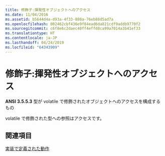 ```yaml
---
title: 修飾子:揮発性オブジェクトへのアクセス
ms.date: 11/04/2016
ms.assetid: b5644d4a-d93a-4f33-880a-76eb88d5ad7a
ms.openlocfilehash: 002462cbf436e9f84ead6da821cdf9addb9770f2
ms.sourcegitcommit: c6f8e6c2daec40ff4effd8ca99a7014a3b41ef33
ms.translationtype: HT
ms.contentlocale: ja-JP
ms.lasthandoff: 04/24/2019
ms.locfileid: "64343909"
---
```

# <a name="qualifiers-access-to-volatile-objects"></a>修飾子:揮発性オブジェクトへのアクセス

**ANSI 3.5.5.3** 型が volatile で修飾されたオブジェクトへのアクセスを構成するもの

volatile で修飾された型への参照はアクセスです。

## <a name="see-also"></a>関連項目

[実装で定義された動作](../c-language/implementation-defined-behavior.md)
